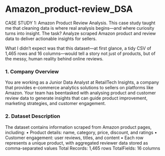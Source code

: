 # Amazon_product-review_DSA
CASE STUDY 1: Amazon Product Review Analysis. This case study taught me that cleaning data is where real analysis begins—and where curiosity turns into insight.
The task? Analyze scraped Amazon product and review data to deliver actionable insights for sellers.

What I didn’t expect was that this dataset—at first glance, a tidy CSV of 1,465 rows and 16 columns—would tell a story not just of products, but of the messy, human reality behind online reviews.
### 1. Company Overview
You are working as a Junior Data Analyst at RetailTech Insights, a company that provides
e-commerce analytics solutions to sellers on platforms like Amazon. Your team has beentasked with analysing product and customer review data to generate insights that can
guide product improvement, marketing strategies, and customer engagement.
### 2. Dataset Description
The dataset contains information scraped from Amazon product pages, including:
• Product details: name, category, price, discount, and ratings
• Customer engagement: user reviews, titles, and content
• Each row represents a unique product, with aggregated reviewer data
stored as comma-separated values
Total Records: 1,465 rows
TotalFields: 16 columns

